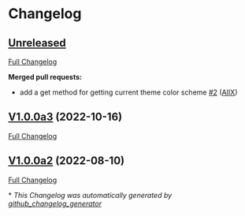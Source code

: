 # Changelog

## [Unreleased](https://github.com/OpenVoiceOS/ovos-PHAL-plugin-color-scheme-manager/tree/HEAD)

[Full Changelog](https://github.com/OpenVoiceOS/ovos-PHAL-plugin-color-scheme-manager/compare/V1.0.0a3...HEAD)

**Merged pull requests:**

- add a get method for getting current theme color scheme [\#2](https://github.com/OpenVoiceOS/ovos-PHAL-plugin-color-scheme-manager/pull/2) ([AIIX](https://github.com/AIIX))

## [V1.0.0a3](https://github.com/OpenVoiceOS/ovos-PHAL-plugin-color-scheme-manager/tree/V1.0.0a3) (2022-10-16)

[Full Changelog](https://github.com/OpenVoiceOS/ovos-PHAL-plugin-color-scheme-manager/compare/V1.0.0a2...V1.0.0a3)

## [V1.0.0a2](https://github.com/OpenVoiceOS/ovos-PHAL-plugin-color-scheme-manager/tree/V1.0.0a2) (2022-08-10)

[Full Changelog](https://github.com/OpenVoiceOS/ovos-PHAL-plugin-color-scheme-manager/compare/222684b4ef0d8c8c0257e74d37732413a6c0f1fc...V1.0.0a2)



\* *This Changelog was automatically generated by [github_changelog_generator](https://github.com/github-changelog-generator/github-changelog-generator)*
